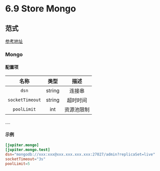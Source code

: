 # 6.9 Store Mongo

## 范式
[参考地址](https://github.com/douyu/jupiter/blob/master/example/store/mongo/config.toml)
### Mongo
#### 配置项
|  名称 | 类型 | 描述 |
| :------:| :------: | :------: |
| `dsn` | string | 连接串 |
| `socketTimeout` | string | 超时时间 |
|`poolLimit` | int |资源池限制 |
....

#### 示例
```toml
[jupiter.mongo]
[jupiter.mongo.test]
dsn="mongodb://xxx:xxx@xxx.xxx.xxx.xxx:27027/admin?replicaSet=live"
socketTimeout="3s"
poolLimit=5
```

